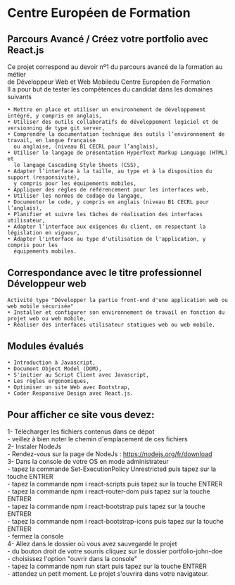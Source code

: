 # Centre Européen de Formation
## Parcours Avancé / Créez votre portfolio avec React.js

Ce projet correspond au devoir nº1 du parcours avancé de la formation au métier\
de Développeur Web et Web Mobiledu Centre Européen de Formation\
Il a pour but de tester les compétences du candidat dans les domaines suivants

    • Mettre en place et utiliser un environnement de développement intégré, y compris en anglais,
    • Utiliser des outils collaboratifs de développement logiciel et de versionning de type git server,
    • Comprendre la documentation technique des outils l’environnement de travail, en langue française
      ou anglaise, (niveau B1 CECRL pour l’anglais),
    • Utiliser le langage de présentation HyperText Markup Language (HTML) et 
      le langage Cascading Style Sheets (CSS),
    • Adapter l’interface à la taille, au type et à la disposition du support (responsivité), 
      y compris pour les équipements mobiles,
    • Appliquer des règles de référencement pour les interfaces web,
    • Utiliser les normes de codage du langage,
    • Documenter le code, y compris en anglais (niveau B1 CECRL pour l’anglais),
    • Planifier et suivre les tâches de réalisation des interfaces utilisateur,
    • Adapter l’interface aux exigences du client, en respectant la législation en vigueur,
    • Adapter l'interface au type d'utilisation de l'application, y compris pour les 
      équipements mobiles.

## Correspondance avec le titre professionnel Développeur web

    Activité type "Développer la partie front-end d'une application web ou web mobile sécurisée"
    • Installer et configurer son environnement de travail en fonction du projet web ou web mobile,
    • Réaliser des interfaces utilisateur statiques web ou web mobile.

## Modules évalués

    • Introduction à Javascript,
    • Document Object Model (DOM),
    • S'initier au Script Client avec Javascript,
    • Les règles ergonomiques,
    • Optimiser un site Web avec Bootstrap,
    • Coder Responsive Design avec React.js.

## Pour afficher ce site vous devez:

1- Télécharger les fichiers contenus dans ce dépot\
    - veillez à bien noter le chemin d'emplacement de ces fichiers\
2- Instaler NodeJs\
    - Rendez-vous sur la page de NodeJs : https://nodejs.org/fr/download \
3- Dans la console de votre OS en mode administrateur\
    - tapez la commande Set-ExecutionPolicy Unrestricted puis tapez sur la touche ENTRER\
    - tapez la commande npm i react-scripts puis tapez sur la touche ENTRER\
    - tapez la commande npm i react-router-dom puis tapez sur la touche ENTRER\
    - tapez la commande npm i react-bootstrap puis tapez sur la touche ENTRER\
    - tapez la commande npm i react-bootstrap-icons puis tapez sur la touche ENTRER\
    - fermez la console\
4- Allez dans le dossier où vous avez sauvegardé le projet\
    - du bouton droit de votre sourris cliquez sur le dossier portfolio-john-doe\
    - choisissez l'option "ouvrir dans la console"\
    - tapez la commande npm run start puis tapez sur la touche ENTRER\
    - attendez un petit moment. Le projet s'ouvrira dans votre navigateur.
